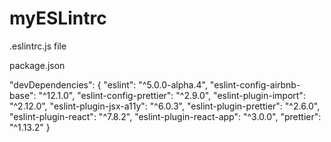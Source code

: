 # myESLintrc
.eslintrc.js file


package.json

  "devDependencies": {
    "eslint": "^5.0.0-alpha.4",
    "eslint-config-airbnb-base": "^12.1.0",
    "eslint-config-prettier": "^2.9.0",
    "eslint-plugin-import": "^2.12.0",
    "eslint-plugin-jsx-a11y": "^6.0.3",
    "eslint-plugin-prettier": "^2.6.0",
    "eslint-plugin-react": "^7.8.2",
    "eslint-plugin-react-app": "^3.0.0",
    "prettier": "^1.13.2"
  }
